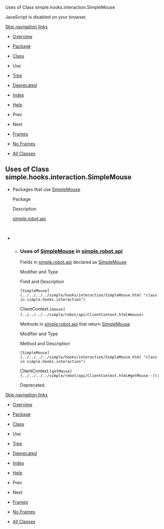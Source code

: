 Uses of Class simple.hooks.interaction.SimpleMouse   <!-- try { if (location.href.indexOf('is-external=true') == -1) { parent.document.title="Uses of Class simple.hooks.interaction.SimpleMouse"; } } catch(err) { } //-->

JavaScript is disabled on your browser.

[Skip navigation links](#skip.navbar.top "Skip navigation links")

*   [Overview](../../../../overview-summary.html)
*   [Package](../package-summary.html)
*   [Class](../../../../simple/hooks/interaction/SimpleMouse.html "class in simple.hooks.interaction")
*   Use
*   [Tree](../package-tree.html)
*   [Deprecated](../../../../deprecated-list.html)
*   [Index](../../../../index-files/index-1.html)
*   [Help](../../../../help-doc.html)

*   Prev
*   Next

*   [Frames](../../../../index.html?simple/hooks/interaction/class-use/SimpleMouse.html)
*   [No Frames](SimpleMouse.html)

*   [All Classes](../../../../allclasses-noframe.html)

<!-- allClassesLink = document.getElementById("allclasses\_navbar\_top"); if(window==top) { allClassesLink.style.display = "block"; } else { allClassesLink.style.display = "none"; } //-->

Uses of Class  
simple.hooks.interaction.SimpleMouse
----------------------------------------------------

*   Packages that use [SimpleMouse](../../../../simple/hooks/interaction/SimpleMouse.html "class in simple.hooks.interaction") 
    
    Package
    
    Description
    
    [simple.robot.api](#simple.robot.api)
    
     
    
*   *   ### Uses of [SimpleMouse](../../../../simple/hooks/interaction/SimpleMouse.html "class in simple.hooks.interaction") in [simple.robot.api](../../../../simple/robot/api/package-summary.html)
        
        Fields in [simple.robot.api](../../../../simple/robot/api/package-summary.html) declared as [SimpleMouse](../../../../simple/hooks/interaction/SimpleMouse.html "class in simple.hooks.interaction") 
        
        Modifier and Type
        
        Field and Description
        
        `[SimpleMouse](../../../../simple/hooks/interaction/SimpleMouse.html "class in simple.hooks.interaction")`
        
        ClientContext.`[mouse](../../../../simple/robot/api/ClientContext.html#mouse)` 
        
        Methods in [simple.robot.api](../../../../simple/robot/api/package-summary.html) that return [SimpleMouse](../../../../simple/hooks/interaction/SimpleMouse.html "class in simple.hooks.interaction") 
        
        Modifier and Type
        
        Method and Description
        
        `[SimpleMouse](../../../../simple/hooks/interaction/SimpleMouse.html "class in simple.hooks.interaction")`
        
        ClientContext.`[getMouse](../../../../simple/robot/api/ClientContext.html#getMouse--)()`
        
        Deprecated. 
        

[Skip navigation links](#skip.navbar.bottom "Skip navigation links")

*   [Overview](../../../../overview-summary.html)
*   [Package](../package-summary.html)
*   [Class](../../../../simple/hooks/interaction/SimpleMouse.html "class in simple.hooks.interaction")
*   Use
*   [Tree](../package-tree.html)
*   [Deprecated](../../../../deprecated-list.html)
*   [Index](../../../../index-files/index-1.html)
*   [Help](../../../../help-doc.html)

*   Prev
*   Next

*   [Frames](../../../../index.html?simple/hooks/interaction/class-use/SimpleMouse.html)
*   [No Frames](SimpleMouse.html)

*   [All Classes](../../../../allclasses-noframe.html)

<!-- allClassesLink = document.getElementById("allclasses\_navbar\_bottom"); if(window==top) { allClassesLink.style.display = "block"; } else { allClassesLink.style.display = "none"; } //-->